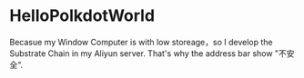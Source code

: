 ﻿# HelloPolkdotWorld
   Becasue my Window Computer is with low storeage，so I develop the Substrate Chain in my Aliyun server.
   That's why the address bar show "不安全“.
